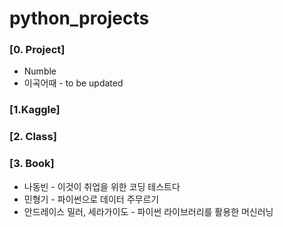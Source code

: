 # python_projects

### [0. Project]
* Numble
* 이곡어때 - to be updated

### [1.Kaggle]

### [2. Class]

### [3. Book]
* 나동빈 - 이것이 취업을 위한 코딩 테스트다
* 민형기 - 파이썬으로 데이터 주무르기
* 안드레이스 밀러, 세라가이도 - 파이썬 라이브러리를 활용한 머신러닝
